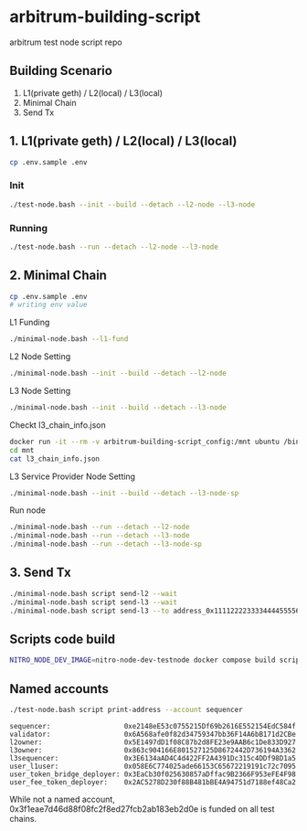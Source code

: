 # arbitrum-building-script

arbitrum test node script repo

## Building Scenario

1. L1(private geth) / L2(local) / L3(local)
2. Minimal Chain
3. Send Tx

## 1. L1(private geth) / L2(local) / L3(local)

```bash
cp .env.sample .env
```

### Init

```bash
./test-node.bash --init --build --detach --l2-node --l3-node
```

### Running

```bash
./test-node.bash --run --detach --l2-node --l3-node
```

## 2. Minimal Chain

```bash
cp .env.sample .env
# writing env value
```

L1 Funding

```bash
./minimal-node.bash --l1-fund
```

L2 Node Setting

```bash
./minimal-node.bash --init --build --detach --l2-node
```

L3 Node Setting

```bash
./minimal-node.bash --init --build --detach --l3-node
```

Checkt l3_chain_info.json

```bash
docker run -it --rm -v arbitrum-building-script_config:/mnt ubuntu /bin/bash
cd mnt
cat l3_chain_info.json
```

L3 Service Provider Node Setting

```bash
./minimal-node.bash --init --build --detach --l3-node-sp
```

Run node

```bash
./minimal-node.bash --run --detach --l2-node
./minimal-node.bash --run --detach --l3-node
./minimal-node.bash --run --detach --l3-node-sp
```

## 3. Send Tx

```bash
./minimal-node.bash script send-l2 --wait
./minimal-node.bash script send-l3 --wait
./minimal-node.bash script send-l3 --to address_0x1111222233334444555566667777888899990000 --wait --l3url ${l3-node-sp}
```

## Scripts code build

```bash
NITRO_NODE_DEV_IMAGE=nitro-node-dev-testnode docker compose build scripts
```

## Named accounts

```bash
./test-node.bash script print-address --account sequencer
```

```
sequencer:                  0xe2148eE53c0755215Df69b2616E552154EdC584f
validator:                  0x6A568afe0f82d34759347bb36F14A6bB171d2CBe
l2owner:                    0x5E1497dD1f08C87b2d8FE23e9AAB6c1De833D927
l3owner:                    0x863c904166E801527125D8672442D736194A3362
l3sequencer:                0x3E6134aAD4C4d422FF2A4391Dc315c4DDf98D1a5
user_l1user:                0x058E6C774025ade66153C65672219191c72c7095
user_token_bridge_deployer: 0x3EaCb30f025630857aDffac9B2366F953eFE4F98
user_fee_token_deployer:    0x2AC5278D230f88B481bBE4A94751d7188ef48Ca2
```

While not a named account, 0x3f1eae7d46d88f08fc2f8ed27fcb2ab183eb2d0e is funded on all test chains.
